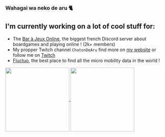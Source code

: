 ### Wahagai wa neko de aru 🐈

## I'm currently working on a lot of cool stuff for:
- The [Bar à Jeux Online](https://barajeuxonline.fr), the biggest french Discord server about boardgames and playing online ! (2k+ members)
- My propper Twitch channel `ChatonDeAru` find more on [my website](https://chatondearu.fr) or follow me on [Twitch](https://twitch.tv/chatondearu)
- [Fluctuo](https://fluctuo.com), the best place to find all the micro mobility data in the world !

<a href="https://github.com/chatondearu">
  <img height=200 align="center" src="https://github-readme-stats.vercel.app/api?username=chatondearu&theme=ambient_gradient" />
</a>
<a href="https://github.com/chatondearu">
  <img height=200 align="center" src="https://github-readme-stats.vercel.app/api/top-langs?username=chatondearu&layout=compact&langs_count=8&card_width=320&theme=ambient_gradient" />
</a>

